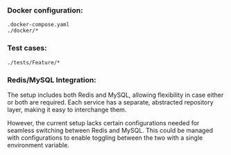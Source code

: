 ### Docker configuration:
``.docker-compose.yaml``\
``./docker/*``

### Test cases:
``./tests/Feature/*``

### Redis/MySQL Integration:
The setup includes both Redis and MySQL, allowing flexibility in case either or both are required. Each service has a separate, abstracted repository layer, making it easy to interchange them.

However, the current setup lacks certain configurations needed for seamless switching between Redis and MySQL. This could be managed with configurations to enable toggling between the two with a single environment variable.
